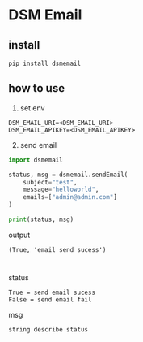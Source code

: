 # DSM Email

## install
```
pip install dsmemail
```

## how to use
1. set env

```
DSM_EMAIL_URI=<DSM_EMAIL_URI>
DSM_EMAIL_APIKEY=<DSM_EMAIL_APIKEY>
```

2. send email

```python
import dsmemail

status, msg = dsmemail.sendEmail(
    subject="test", 
    message="helloworld", 
    emails=["admin@admin.com"]
)

print(status, msg)
```
output
```
(True, 'email send sucess')
```

#
status
```
True = send email sucess
False = send email fail
```

msg
```
string describe status
```